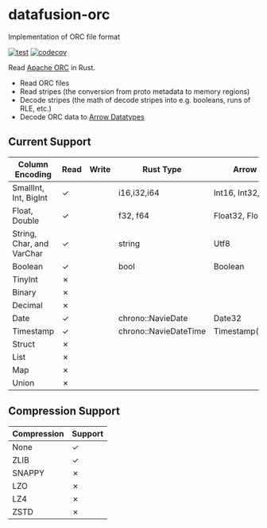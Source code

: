 # datafusion-orc
Implementation of ORC file format

[![test](https://github.com/wenyxu/orc-rs/actions/workflows/ci.yml/badge.svg)](https://github.com/wenyxu/orc-rs/actions/workflows/ci.yml)
[![codecov](https://codecov.io/gh/WenyXu/orc-rs/branch/main/graph/badge.svg?token=2CSHZX02XM)](https://codecov.io/gh/WenyXu/orc-rs)

Read [Apache ORC](https://orc.apache.org/) in Rust.

* Read ORC files
* Read stripes (the conversion from proto metadata to memory regions)
* Decode stripes (the math of decode stripes into e.g. booleans, runs of RLE, etc.)
* Decode ORC data to [Arrow Datatypes](https://docs.rs/arrow/latest/arrow/datatypes/enum.DataType.html)

## Current Support

| Column Encoding           | Read | Write | Rust Type             | Arrow  DataType         |
| ------------------------- | ---- | ----- | --------------------- | ----------------------- |
| SmallInt, Int, BigInt     | ✓    |       | i16,i32,i64           | Int16, Int32, Int64     |
| Float, Double             | ✓    |       | f32, f64              | Float32, Float64        |
| String, Char, and VarChar | ✓    |       | string                | Utf8                    |
| Boolean                   | ✓    |       | bool                  | Boolean                 |
| TinyInt                   | ✗    |       |                       |                         |
| Binary                    | ✗    |       |                       |                         |
| Decimal                   | ✗    |       |                       |                         |
| Date                      | ✓    |       | chrono::NavieDate     | Date32                  |
| Timestamp                 | ✓    |       | chrono::NavieDateTime | Timestamp(Nanosecond,_) |
| Struct                    | ✗    |       |                       |                         |
| List                      | ✗    |       |                       |                         |
| Map                       | ✗    |       |                       |                         |
| Union                     | ✗    |       |                       |                         |


## Compression Support

| Compression | Support |
| ----------- | ------- |
| None        | ✓       |
| ZLIB        | ✓       |
| SNAPPY      | ✗       |
| LZO         | ✗       |
| LZ4         | ✗       |
| ZSTD        | ✗       |




